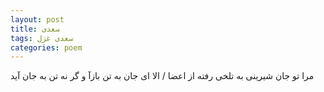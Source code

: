 ```yaml
---
layout: post
title: سعدی
tags: سعدی غزل
categories: poem
---
```


مرا تو جان شیرینی به تلخی رفته از اعضا / الا ای جان به تن بازآ و گر نه تن به جان آید
